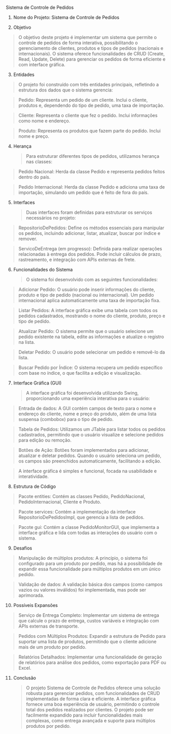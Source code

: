 Sistema de Controle de Pedidos
1. Nome do Projeto: Sistema de Controle de Pedidos

2. Objetivo
> O objetivo deste projeto é implementar um sistema que permite o controle de pedidos de forma interativa, possibilitando o gerenciamento de clientes, produtos e tipos de pedidos (nacionais e internacionais). O sistema oferece funcionalidades de CRUD (Create, Read, Update, Delete) para gerenciar os pedidos de forma eficiente e com interface gráfica.

3. Entidades
  > O projeto foi construído com três entidades principais, refletindo a estrutura dos dados que o sistema gerencia:

> Pedido: Representa um pedido de um cliente. Inclui o cliente, produtos e, dependendo do tipo de pedido, uma taxa de importação.

> Cliente: Representa o cliente que fez o pedido. Inclui informações como nome e endereço.

> Produto: Representa os produtos que fazem parte do pedido. Inclui nome e preço.

4. Herança
   > Para estruturar diferentes tipos de pedidos, utilizamos herança nas classes:

> Pedido Nacional: Herda da classe Pedido e representa pedidos feitos dentro do país.

> Pedido Internacional: Herda da classe Pedido e adiciona uma taxa de importação, simulando um pedido que é feito de fora do país.
5. Interfaces
   > Duas interfaces foram definidas para estruturar os serviços necessários no projeto:

> RepositorioDePedidos: Define os métodos essenciais para manipular os pedidos, incluindo adicionar, listar, atualizar, buscar por índice e remover.

> ServicoDeEntrega (em progresso): Definida para realizar operações relacionadas à entrega dos pedidos. Pode incluir cálculos de prazo, rastreamento, e integração com APIs externas de frete.
6. Funcionalidades do Sistema
   > O sistema foi desenvolvido com as seguintes funcionalidades:

> Adicionar Pedido: O usuário pode inserir informações do cliente, produto e tipo de pedido (nacional ou internacional). Um pedido internacional aplica automaticamente uma taxa de importação fixa.

> Listar Pedidos: A interface gráfica exibe uma tabela com todos os pedidos cadastrados, mostrando o nome do cliente, produto, preço e tipo de pedido.

> Atualizar Pedido: O sistema permite que o usuário selecione um pedido existente na tabela, edite as informações e atualize o registro na lista.

> Deletar Pedido: O usuário pode selecionar um pedido e removê-lo da lista.

> Buscar Pedido por Índice: O sistema recupera um pedido específico com base no índice, o que facilita a edição e visualização.

7. Interface Gráfica (GUI)
   > A interface gráfica foi desenvolvida utilizando Swing, proporcionando uma experiência interativa para o usuário:

> Entrada de dados: A GUI contém campos de texto para o nome e endereço do cliente, nome e preço do produto, além de uma lista suspensa (combobox) para o tipo de pedido.

> Tabela de Pedidos: Utilizamos um JTable para listar todos os pedidos cadastrados, permitindo que o usuário visualize e selecione pedidos para edição ou remoção.

> Botões de Ação: Botões foram implementados para adicionar, atualizar e deletar pedidos. Quando o usuário seleciona um pedido, os campos são preenchidos automaticamente, facilitando a edição.

> A interface gráfica é simples e funcional, focada na usabilidade e interatividade.

8. Estrutura de Código

> Pacote entities: Contém as classes Pedido, PedidoNacional, PedidoInternacional, Cliente e Produto.
    
> Pacote services: Contém a implementação da interface RepositorioDePedidosImpl, que gerencia a lista de pedidos.
   
> Pacote gui: Contém a classe PedidoMonitorGUI, que implementa a interface gráfica e lida com todas as interações do usuário com o sistema.
9. Desafios
> Manipulação de múltiplos produtos: A princípio, o sistema foi configurado para um produto por pedido, mas há a possibilidade de expandir essa funcionalidade para múltiplos produtos em um único pedido.

> Validação de dados: A validação básica dos campos (como campos vazios ou valores inválidos) foi implementada, mas pode ser aprimorada.
10. Possíveis Expansões
> Serviço de Entrega Completo: Implementar um sistema de entrega que calcule o prazo de entrega, custos variáveis e integração com APIs externas de transporte.

> Pedidos com Múltiplos Produtos: Expandir a estrutura de Pedido para suportar uma lista de produtos, permitindo que o cliente adicione mais de um produto por pedido.
    
> Relatórios Detalhados: Implementar uma funcionalidade de geração de relatórios para análise dos pedidos, como exportação para PDF ou Excel.
11. Conclusão
    > O projeto Sistema de Controle de Pedidos oferece uma solução robusta para gerenciar pedidos, com funcionalidades de CRUD implementadas de forma clara e eficiente. A interface gráfica fornece uma boa experiência de usuário, permitindo o controle total dos pedidos realizados por clientes. O projeto pode ser facilmente expandido para incluir funcionalidades mais complexas, como entrega avançada e suporte para múltiplos produtos por pedido.